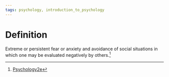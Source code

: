 ```yaml
---
tags: psychology, introduction_to_psychology
---
```


# Definition

Extreme or persistent fear or anxiety and avoidance of social situations in which one may be evaluated negatively by others.[^1]

[^1]: [Psychology2e](zotero://open-pdf/library/items/SSTBV7L5?page=562)